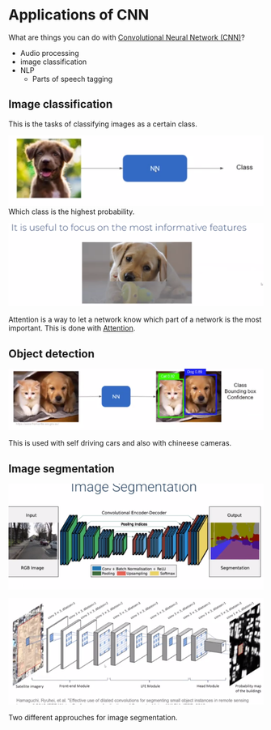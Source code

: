 # Applications of CNN

What are things you can do with [Convolutional Neural Network (CNN)](Convolutional%20Neural%20Network%20(CNN).md)?

- Audio processing
- image classification 
- NLP
	- Parts of speech tagging 

## Image classification
This is the tasks of classifying images as a certain class.   

![Image classification](Pasted%20image%2020220610230344.png)
Which class is the highest probability.





![Attention - Most important features with images](Pasted%20image%2020220610230820.png)



Attention is a way to let a network know which part of a network is the most important. This is done with [Attention](Attention.md).  

## Object detection 

![Object detection](Pasted%20image%2020220610232146.png)

This is used with self driving cars and also with chineese cameras.

## Image segmentation

![Image segmentation](Pasted%20image%2020220610232640.png)

![Image segementation](Pasted%20image%2020220610232711.png)

Two different approuches for image segmentation.